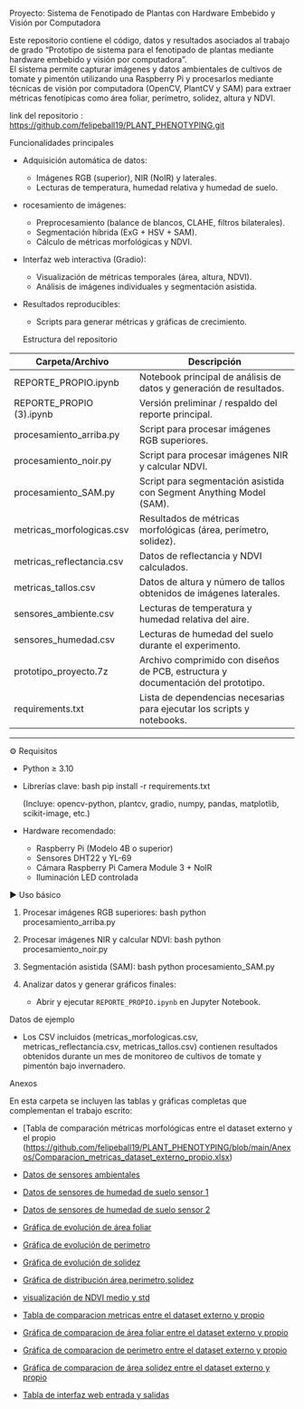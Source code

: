  Proyecto: Sistema de Fenotipado de Plantas con Hardware Embebido y Visión por Computadora

Este repositorio contiene el código, datos y resultados asociados al trabajo de grado “Prototipo de sistema para el fenotipado de plantas mediante hardware embebido y visión por computadora”.  
El sistema permite capturar imágenes y datos ambientales de cultivos de tomate y pimentón utilizando una Raspberry Pi y procesarlos mediante técnicas de visión por computadora (OpenCV, PlantCV y SAM) para extraer métricas fenotípicas como área foliar, perímetro, solidez, altura y NDVI.

link del repositorio : https://github.com/felipeball19/PLANT_PHENOTYPING.git

 Funcionalidades principales
- Adquisición automática de datos:  
  - Imágenes RGB (superior), NIR (NoIR) y laterales.  
  - Lecturas de temperatura, humedad relativa y humedad de suelo.
- rocesamiento de imágenes:  
  - Preprocesamiento (balance de blancos, CLAHE, filtros bilaterales).  
  - Segmentación híbrida (ExG + HSV + SAM).  
  - Cálculo de métricas morfológicas y NDVI.
- Interfaz web interactiva (Gradio):  
  - Visualización de métricas temporales (área, altura, NDVI).  
  - Análisis de imágenes individuales y segmentación asistida.  
- Resultados reproducibles:  
  - Scripts para generar métricas y gráficas de crecimiento.



  Estructura del repositorio

| Carpeta/Archivo | Descripción |
|-----------------|-------------|
| REPORTE_PROPIO.ipynb | Notebook principal de análisis de datos y generación de resultados. |
| REPORTE_PROPIO (3).ipynb | Versión preliminar / respaldo del reporte principal. |
| procesamiento_arriba.py | Script para procesar imágenes RGB superiores. |
| procesamiento_noir.py | Script para procesar imágenes NIR y calcular NDVI. |
| procesamiento_SAM.py | Script para segmentación asistida con Segment Anything Model (SAM). |
| metricas_morfologicas.csv | Resultados de métricas morfológicas (área, perímetro, solidez). |
| metricas_reflectancia.csv | Datos de reflectancia y NDVI calculados. |
| metricas_tallos.csv | Datos de altura y número de tallos obtenidos de imágenes laterales. |
| sensores_ambiente.csv | Lecturas de temperatura y humedad relativa del aire. |
| sensores_humedad.csv | Lecturas de humedad del suelo durante el experimento. |
| prototipo_proyecto.7z | Archivo comprimido con diseños de PCB, estructura y documentación del prototipo. |
| requirements.txt | Lista de dependencias necesarias para ejecutar los scripts y notebooks. |

---

 ⚙️ Requisitos

- Python ≥ 3.10
- Librerías clave:
  bash
  pip install -r requirements.txt
  
  (Incluye: opencv-python, plantcv, gradio, numpy, pandas, matplotlib, scikit-image, etc.)

- Hardware recomendado:
  - Raspberry Pi (Modelo 4B o superior)
  - Sensores DHT22 y YL-69
  - Cámara Raspberry Pi Camera Module 3 + NoIR
  - Iluminación LED controlada



 ▶️ Uso básico

1. Procesar imágenes RGB superiores:
   bash
   python procesamiento_arriba.py
   
2. Procesar imágenes NIR y calcular NDVI:
   bash
   python procesamiento_noir.py
   
3. Segmentación asistida (SAM):
   bash
   python procesamiento_SAM.py
   
4. Analizar datos y generar gráficos finales:
   - Abrir y ejecutar `REPORTE_PROPIO.ipynb` en Jupyter Notebook.



 Datos de ejemplo
- Los CSV incluidos (metricas_morfologicas.csv, metricas_reflectancia.csv, metricas_tallos.csv) contienen resultados obtenidos durante un mes de monitoreo de cultivos de tomate y pimentón bajo invernadero.

 Anexos

En esta carpeta se incluyen las tablas y gráficas completas que complementan el trabajo escrito:

-  [Tabla de comparación métricas morfológicas entre el dataset externo y el propio (https://github.com/felipeball19/PLANT_PHENOTYPING/blob/main/Anexos/Comparacion_metricas_dataset_externo_propio.xlsx)

-  [Datos de sensores ambientales](https://github.com/felipeball19/PLANT_PHENOTYPING/tree/main/anexos/sensores_ambiente.csv)
-  [Datos de sensores de humedad de suelo sensor 1](https://github.com/felipeball19/PLANT_PHENOTYPING/blob/main/Anexos/03_promedio_diario_sensor1%20(1).pdf)
-  [Datos de sensores de humedad de suelo sensor 2](https://github.com/felipeball19/PLANT_PHENOTYPING/blob/main/Anexos/04_promedio_diario_sensor2%20(1).pdf)
-  [Gráfica de evolución de área foliar](https://github.com/felipeball19/PLANT_PHENOTYPING/blob/main/Anexos/evolucion%20de%20area%20en%20cm.png)
-  [Gráfica de evolución de perimetro](https://github.com/felipeball19/PLANT_PHENOTYPING/blob/main/Anexos/evolucion%20perimetro%20cm.png)
-  [Gráfica de evolución de solidez](https://github.com/felipeball19/PLANT_PHENOTYPING/blob/main/Anexos/visualizaci%C3%B3n%20solidez.png)
-  [Gráfica de distribución área,perimetro,solidez](https://github.com/felipeball19/PLANT_PHENOTYPING/blob/main/Anexos/distribucion%20area%2Cperimetro%2Csolidez.png)
-  [visualización de NDVI medio y std](https://github.com/felipeball19/PLANT_PHENOTYPING/blob/main/Anexos/distribucion%20ndvi%20medio_std.png)
-  [Tabla de comparacion metricas entre el dataset externo y propio](https://github.com/felipeball19/PLANT_PHENOTYPING/blob/main/Anexos/Comparacion_metricas_dataset_externo_propio.xlsx)
-  [Gráfica de comparacion de área foliar entre el dataset externo y propio](https://github.com/felipeball19/PLANT_PHENOTYPING/blob/main/Anexos/comparacion_area_plantcv%20%20dataset%20externo%20vs%20propio.pdf)
-  [Gráfica de comparacion de perimetro entre el dataset externo y propio](https://github.com/felipeball19/PLANT_PHENOTYPING/blob/main/Anexos/comparacion_perimetro_opencv%20%20dataset%20externo%20vs%20propio.pdf)
-  [Gráfica de comparacion de área solidez entre el dataset externo y propio](https://github.com/felipeball19/PLANT_PHENOTYPING/blob/main/Anexos/comparacion_solidez_opencv%20dataset%20externo%20vs%20propio.pdf)
-  [Tabla de interfaz web entrada y salidas](https://github.com/felipeball19/PLANT_PHENOTYPING/blob/main/Anexos/tabla_interfaz_web.xlsx)


